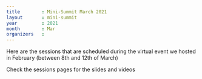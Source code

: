 ```yaml
---
title        : Mini-Summit March 2021
layout       : mini-summit
year         : 2021
month        : Mar
organizers   :
---
```


Here are the sessions that are scheduled  during the virtual event we hosted in February (between 8th and 12th of March)

Check the sessions pages for the slides and videos